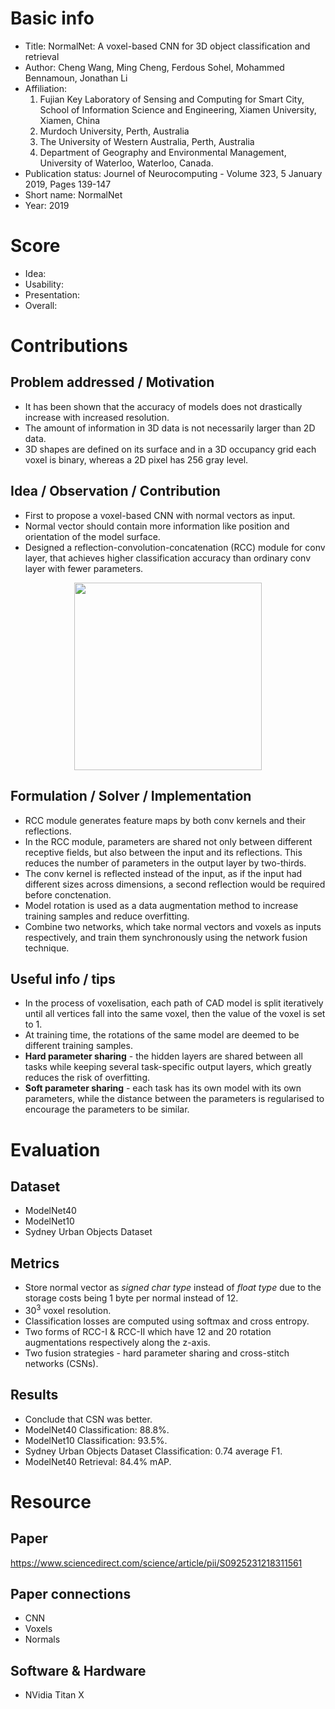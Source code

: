 # Basic info
- Title: NormalNet: A voxel-based CNN for 3D object classification and retrieval
- Author: Cheng Wang, Ming Cheng, Ferdous Sohel, Mohammed Bennamoun, Jonathan Li
- Affiliation: 
  1. Fujian Key Laboratory of Sensing and Computing for Smart City, School of Information Science and Engineering, Xiamen University, Xiamen, China
  2. Murdoch University, Perth, Australia
  3. The University of Western Australia, Perth, Australia
  4. Department of Geography and Environmental Management, University of Waterloo, Waterloo, Canada.
- Publication status: Journel of Neurocomputing - Volume 323, 5 January 2019, Pages 139-147
- Short name: NormalNet
- Year: 2019

# Score
- Idea: 
- Usability: 
- Presentation: 
- Overall: 
                                                                                                                
# Contributions
## Problem addressed / Motivation
- It has been shown that the accuracy of models does not drastically increase with increased resolution.
- The amount of information in 3D data is not necessarily larger than 2D data.
- 3D shapes are defined on its surface and in a 3D occupancy grid each voxel is binary, whereas a 2D pixel has 256 gray level.

## Idea / Observation / Contribution
- First to propose a voxel-based CNN with normal vectors as input.
- Normal vector should contain more information like position and orientation of the model surface.
- Designed a reflection-convolution-concatenation (RCC) module for conv layer, that achieves higher classification accuracy than ordinary conv layer with fewer parameters.

<p align="center">
          <img src="https://github.com/AndrewColligan/Paper-Reading-Notes/blob/master/Notes/Imgs/normalnet.jpeg" width=300>
</p>

## Formulation / Solver / Implementation
- RCC module generates feature maps by both conv kernels and their reflections.
- In the RCC module, parameters are shared not only between different receptive fields, but also between the input and its reflections. This reduces the number of parameters in the output layer by two-thirds.
- The conv kernel is reflected instead of the input, as if the input had different sizes across dimensions, a second reflection would be required before conctenation.
- Model rotation is used as a data augmentation method to increase training samples and reduce overfitting.
- Combine two networks, which take normal vectors and voxels as inputs respectively, and train them synchronously using the network fusion technique.

## Useful info / tips
- In the process of voxelisation, each path of CAD model is split iteratively until all vertices fall into the same voxel, then the value of the voxel is set to 1.
- At training time, the rotations of the same model are deemed to be different training samples.
- **Hard parameter sharing** - the hidden layers are shared between all tasks while keeping several task-specific output layers, which greatly reduces the risk of overfitting.
- **Soft parameter sharing** - each task has its own model with its own parameters, while the distance between the parameters is regularised to encourage the parameters to be similar.

# Evaluation
## Dataset
- ModelNet40
- ModelNet10
- Sydney Urban Objects Dataset

## Metrics
- Store normal vector as *signed char type* instead of *float type* due to the storage costs being 1 byte per normal instead of 12.
- 30<sup>3</sup> voxel resolution.
- Classification losses are computed using softmax and cross entropy.
- Two forms of RCC-I & RCC-II which have 12  and 20 rotation augmentations respectively along the z-axis.
- Two fusion strategies - hard parameter sharing and cross-stitch networks (CSNs).

## Results
- Conclude that CSN was better.
- ModelNet40 Classification: 88.8%.
- ModelNet10 Classification: 93.5%.
- Sydney Urban Objects Dataset Classification: 0.74 average F1.
- ModelNet40 Retrieval: 84.4% mAP.

# Resource
## Paper
https://www.sciencedirect.com/science/article/pii/S0925231218311561

## Paper connections
- CNN
- Voxels
- Normals

## Software & Hardware
- NVidia Titan X

